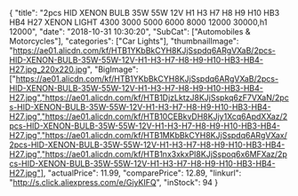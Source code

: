 {
	"title": "2pcs HID XENON BULB 35W 55W 12V H1 H3 H7 H8 H9 H10 HB3 HB4 H27 XENON LIGHT 4300 3000 5000 6000 8000 12000 30000,h1 12000",
	"date": "2018-10-31 10:30:20",
	"SubCat": ["Automobiles & Motorcycles"],
	"categories": ["Car Lights"],
	"thumbnailImage": "https://ae01.alicdn.com/kf/HTB1YKbBkCYH8KJjSspdq6ARgVXaB/2pcs-HID-XENON-BULB-35W-55W-12V-H1-H3-H7-H8-H9-H10-HB3-HB4-H27.jpg_220x220.jpg",
	"BigImage": ["https://ae01.alicdn.com/kf/HTB1YKbBkCYH8KJjSspdq6ARgVXaB/2pcs-HID-XENON-BULB-35W-55W-12V-H1-H3-H7-H8-H9-H10-HB3-HB4-H27.jpg","https://ae01.alicdn.com/kf/HTB1DjzLktzJ8KJjSspkq6zF7VXaN/2pcs-HID-XENON-BULB-35W-55W-12V-H1-H3-H7-H8-H9-H10-HB3-HB4-H27.jpg","https://ae01.alicdn.com/kf/HTB10CEBkvDH8KJjy1Xcq6ApdXXaz/2pcs-HID-XENON-BULB-35W-55W-12V-H1-H3-H7-H8-H9-H10-HB3-HB4-H27.jpg","https://ae01.alicdn.com/kf/HTB1MKbBkCYH8KJjSspdq6ARgVXax/2pcs-HID-XENON-BULB-35W-55W-12V-H1-H3-H7-H8-H9-H10-HB3-HB4-H27.jpg","https://ae01.alicdn.com/kf/HTB1nx3xkxPI8KJjSspoq6x6MFXaz/2pcs-HID-XENON-BULB-35W-55W-12V-H1-H3-H7-H8-H9-H10-HB3-HB4-H27.jpg"],
	"actualPrice": 11.99,
	"comparePrice": 12.89,
	"linkurl": "http://s.click.aliexpress.com/e/GiyKIFQ",
	"inStock": 94
}
